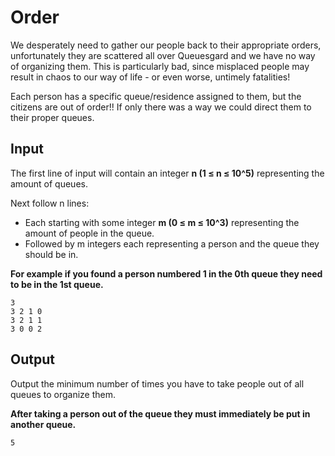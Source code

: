# Order

We desperately need to gather our people back to their appropriate orders, unfortunately they are scattered all over Queuesgard and we have no way of organizing them. This is particularly bad, since misplaced people may result in chaos to our way of life - or even worse, untimely fatalities!

Each person has a specific queue/residence assigned to them, but the citizens are out of order!! If only there was a way we could direct them to their proper queues.

## Input

The first line of input will contain an integer __n (1 ≤ n ≤ 10^5)__ representing the amount of queues.

Next follow n lines:

- Each starting with some integer __m (0 ≤ m ≤ 10^3)__ representing the amount of people in the queue.
- Followed by m integers each representing a person and the queue they should be in.

__For example if you found a person numbered 1 in the 0th queue they need to be in the 1st queue.__

```
3
3 2 1 0
3 2 1 1
3 0 0 2
```

## Output

Output the minimum number of times you have to take people out of all queues to organize them. 

__After taking a person out of the queue they must immediately be put in another queue.__

```
5
```
